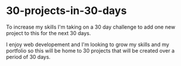 # 30-projects-in-30-days
To increase my skills I'm taking on a 30 day challenge to add one new project to this for the next 30 days.

I enjoy web developement and I'm looking to grow my skills and my portfolio so this will be home to 30 projects that will be created over a period of 30 days.


